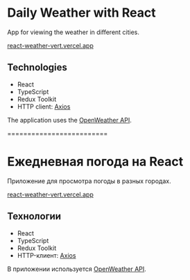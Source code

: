 # Daily Weather with React

App for viewing the weather in different cities.

[react-weather-vert.vercel.app](https://react-weather-vert.vercel.app/)

## Technologies

* React
* TypeScript
* Redux Toolkit
* HTTP client: [Axios](https://github.com/axios/axios)

The application uses the [OpenWeather API](https://openweathermap.org/api).

=========================

# Ежедневная погода на React

Приложение для просмотра погоды в разных городах.

[react-weather-vert.vercel.app](https://react-weather-vert.vercel.app/)

## Технологии

* React
* TypeScript
* Redux Toolkit
* HTTP-клиент: [Axios](https://github.com/axios/axios)

В приложении используется [OpenWeather API](https://openweathermap.org/api).
